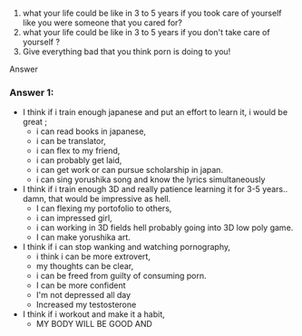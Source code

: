 1. what your life could be like in 3 to 5 years if you took care of yourself like you were someone that you cared for?
2.  what your life could be like in 3 to 5 years if you don't take care of yourself ?
3. Give everything bad that you think porn is doing to you!

Answer

### Answer 1:
- I think if i train enough japanese and put an effort to learn it, i would be great ;
	- i can read books in japanese, 
	- i can be translator, 
	- i can flex to my friend,
	- i can probably get laid, 
	- i can get work or can pursue scholarship in japan.
	- i can sing yorushika song and know the lyrics simultaneously
- I think if i train enough 3D and really patience learning it for 3-5 years..  damn, that would be impressive as hell. 
	- I can flexing my portofolio to others,
	- i can impressed girl,
	- i can working in 3D fields hell probably going into 3D low poly game.
	- I can make yorushika art.
- I think if i can stop wanking and watching pornography, 
	- i think i can be more extrovert, 
	- my thoughts can be clear, 
	- i can be freed from guilty of consuming porn.
	- I can be more confident 
	- I'm not depressed all day
	- Increased my testosterone
- I think if i workout and make it a habit,
	- MY BODY WILL BE GOOD AND 